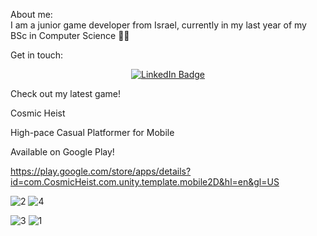 About me: <br>
I am a junior game developer from Israel, currently in my last year of my BSc in Computer Science 👨‍💻

Get in touch:
<p align="center" dir="auto">
<a href="https://www.linkedin.com/in/shaked-robinzon/" rel="nofollow"><img src="https://camo.githubusercontent.com/e0278098417dddf9727cfee70a5eb84af38a20705b3bded56cf91cb5feb29d7d/68747470733a2f2f696d672e736869656c64732e696f2f62616467652f4c696e6b6564496e2d626c75653f7374796c653d666f722d7468652d6261646765266c6f676f3d6c696e6b6564696e266c6f676f436f6c6f723d7768697465" alt="LinkedIn Badge" data-canonical-src="https://img.shields.io/badge/LinkedIn-blue?style=for-the-badge&amp;logo=linkedin&amp;logoColor=white" style="max-width: 100%;"></a>
</p>


Check out my latest game!

Cosmic Heist

High-pace Casual Platformer for Mobile 

Available on Google Play!

https://play.google.com/store/apps/details?id=com.CosmicHeist.com.unity.template.mobile2D&hl=en&gl=US

![2](https://github.com/The-Robin-Zone/Cosmic_Heist/assets/84126368/ceceb558-0b4d-4a12-954e-ce5d78064982)
![4](https://github.com/The-Robin-Zone/Cosmic_Heist/assets/84126368/59a0aa9a-1cc3-46f9-a535-481d9a5b4b20)

![3](https://github.com/The-Robin-Zone/Cosmic_Heist/assets/84126368/c96a4ec5-df36-4c70-ba35-abd1b45ea13a)
![1](https://github.com/The-Robin-Zone/Cosmic_Heist/assets/84126368/5623b8f5-0003-4d37-a415-e7f4c48d8ed4)
